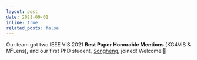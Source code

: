 ```yaml
---
layout: post
date: 2021-09-01
inline: true
related_posts: false
---
```


Our team got two IEEE VIS 2021 **Best Paper Honorable Mentions** (KG4VIS & M²Lens), and our first PhD student, [Songheng](https://alexanderzsh.github.io/), joined! Welcome!🥳